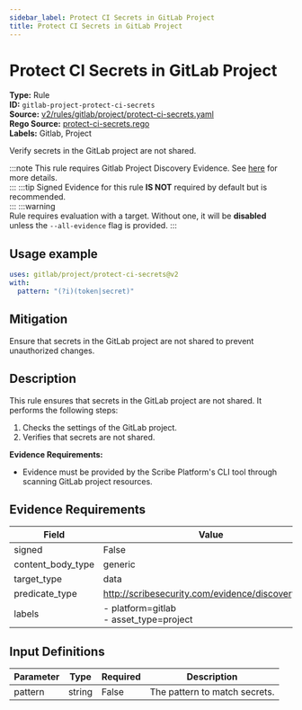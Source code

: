 ```yaml
---
sidebar_label: Protect CI Secrets in GitLab Project
title: Protect CI Secrets in GitLab Project
---  
```

# Protect CI Secrets in GitLab Project  
**Type:** Rule  
**ID:** `gitlab-project-protect-ci-secrets`  
**Source:** [v2/rules/gitlab/project/protect-ci-secrets.yaml](https://github.com/scribe-public/sample-policies/blob/main/v2/rules/gitlab/project/protect-ci-secrets.yaml)  
**Rego Source:** [protect-ci-secrets.rego](https://github.com/scribe-public/sample-policies/blob/main/v2/rules/gitlab/project/protect-ci-secrets.rego)  
**Labels:** Gitlab, Project  

Verify secrets in the GitLab project are not shared.

:::note 
This rule requires Gitlab Project Discovery Evidence. See [here](/docs/platforms/discover#gitlab-discovery) for more details.  
::: 
:::tip 
Signed Evidence for this rule **IS NOT** required by default but is recommended.  
::: 
:::warning  
Rule requires evaluation with a target. Without one, it will be **disabled** unless the `--all-evidence` flag is provided.
::: 

## Usage example

```yaml
uses: gitlab/project/protect-ci-secrets@v2
with:
  pattern: "(?i)(token|secret)"
```

## Mitigation  
Ensure that secrets in the GitLab project are not shared to prevent unauthorized changes.


## Description  
This rule ensures that secrets in the GitLab project are not shared.
It performs the following steps:

1. Checks the settings of the GitLab project.
2. Verifies that secrets are not shared.

**Evidence Requirements:**
- Evidence must be provided by the Scribe Platform's CLI tool through scanning GitLab project resources.

## Evidence Requirements  
| Field | Value |
|-------|-------|
| signed | False |
| content_body_type | generic |
| target_type | data |
| predicate_type | http://scribesecurity.com/evidence/discovery/v0.1 |
| labels | - platform=gitlab<br/>- asset_type=project |

## Input Definitions  
| Parameter | Type | Required | Description |
|-----------|------|----------|-------------|
| pattern | string | False | The pattern to match secrets. |

